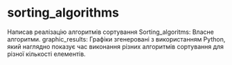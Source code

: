 # sorting_algorithms
Написав реалізацію алгоритмів сортування
Sorting_algoritms: Власне алгоритми.
graphic_results: Графіки згенеровані з використанням Python, який наглядно показує час виконання різних алгоритмів сортування для різної кількості елементів.
